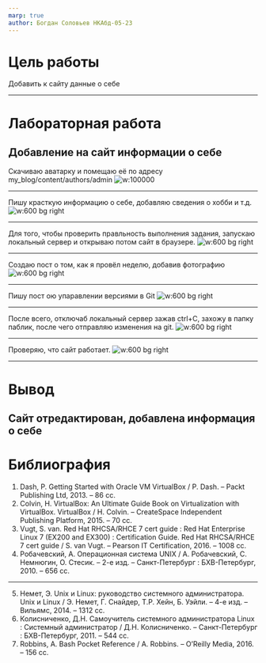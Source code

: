 ```yaml
---
marp: true
author: Богдан Соловьев НКАбд-05-23
---
```


# Цель работы

Добавить к сайту данные о себе

---

# Лабораторная работа

## Добавление на сайт информации о себе

Скачиваю аватарку и помещаю её по адресу my_blog/content/authors/admin
![w:100000](./image/6.png)

---

Пишу красткую информацию о себе, добавляю сведения о хобби и т.д.
![w:600 bg right](./image/5.png)

---

Для того, чтобы проверить правльность выполнения задания, запускаю локальный сервер и открываю потом сайт в браузере.
![w:600 bg right](./image/4.png)

---

Создаю пост о том, как я провёл неделю, добавив фотографию
![w:600 bg right](./image/3.png)

---

Пишу пост ою упаравлении версиями в Git
![w:600 bg right](./image/2.png)

---

После всего, отключаб локальный сервер зажав ctrl+C, захожу в папку паблик, после чего отправляю изменения на git.
![w:600 bg right](./image/1.png)

---

Проверяю, что сайт работает.
![w:600 bg right](./image/7.png)


---

# Вывод

Сайт отредактирован, добавлена информация о себе
---

# Библиография

1. Dash, P. Getting Started with Oracle VM VirtualBox / P. Dash. – Packt Publishing Ltd, 2013. – 86 сс.
2. Colvin, H. VirtualBox: An Ultimate Guide Book on Virtualization with VirtualBox. VirtualBox / H. Colvin. – CreateSpace Independent Publishing Platform, 2015. – 70 сс.
3. Vugt, S. van. Red Hat RHCSA/RHCE 7 cert guide : Red Hat Enterprise Linux 7 (EX200 and EX300) : Certification Guide. Red Hat RHCSA/RHCE 7 cert guide / S. van Vugt. – Pearson IT Certification, 2016. – 1008 сс.
4. Робачевский, А. Операционная система UNIX / А. Робачевский, С. Немнюгин, О. Стесик. – 2-е изд. – Санкт-Петербург : БХВ-Петербург, 2010. – 656 сс.
---
5. Немет, Э. Unix и Linux: руководство системного администратора. Unix и Linux / Э. Немет, Г. Снайдер, Т.Р. Хейн, Б. Уэйли. – 4-е изд. – Вильямс, 2014. – 1312 сс.
6. Колисниченко, Д.Н. Самоучитель системного администратора Linux : Системный администратор / Д.Н. Колисниченко. – Санкт-Петербург : БХВ-Петербург, 2011. – 544 сс.
7. Robbins, A. Bash Pocket Reference / A. Robbins. – O’Reilly Media, 2016. – 156 сс.


